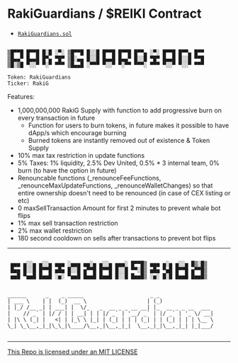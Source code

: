 # RakiGuardians / $REIKI Contract
- [`RakiGuardians.sol`](https://github.com/RakiGuardians/RakiGuardians-contract/blob/master/RakiGuardians.sol)

```

▒█▀▀█ █▀▀█ █░█ ░▀░ ▒█▀▀█ █░░█ █▀▀█ █▀▀█ █▀▀▄ ░▀░ █▀▀█ █▀▀▄ █▀▀
▒█▄▄▀ █▄▄█ █▀▄ ▀█▀ ▒█░▄▄ █░░█ █▄▄█ █▄▄▀ █░░█ ▀█▀ █▄▄█ █░░█ ▀▀█
▒█░▒█ ▀░░▀ ▀░▀ ▀▀▀ ▒█▄▄█ ░▀▀▀ ▀░░▀ ▀░▀▀ ▀▀▀░ ▀▀▀ ▀░░▀ ▀░░▀ ▀▀▀

Token: RakiGuardians
Ticker: RakiG
```

Features:
- 1,000,000,000 RakiG Supply with function to add progressive burn on every transaction in future
  - Function for users to burn tokens, in future makes it possible to have dApp/s which encourage burning
  - Burned tokens are instantly removed out of existence & Token Supply
- 10% max tax restriction in update functions
- 5% Taxes: 1% liquidity, 2.5% Dev United, 0.5% * 3 internal team, 0% burn (to have the option in future)
- Renouncable functions (_renounceFeeFunctions, _renounceMaxUpdateFunctions, _renounceWalletChanges) so that entire ownership doesn't need to be renounced (in case of CEX listing or etc)
- 0 maxSellTransaction Amount for first 2 minutes to prevent whale bot flips
- 1% max sell transaction restriction
- 2% max wallet restriction
- 180 second cooldown on sells after transactions to prevent bot flips

---

```

 ▅▅▅ ▅░░▅ ▅░░▅ ▅▅▅ ░▅▅▅ ▅▅░▅ ▅░░▅ ▅▅▅░ █▀▀█▒ ▅▅▅ ▅░▅ ▅░░▅ █▒░█▒
 █▅▅ █░░█ █▀▀█ ▅█▅ █░░█ ▅▀▀█ █▀▀█ █░░█ ▀▀░█▒ ▅█▅ ▀▅█ █▀▀█ ▅▀▀█▒
 ▅▅█ ▀▅▅█ █▅▅█ ░▅░ ▀▅▅█ █▅▅█ █▅▅█ █░░█ █▅▅█▒ ░▅░ █░█ █▅▅█ █▅▅█▒

```

```

______      _    _ _____                     _ _                 
| ___ \    | |  (_)  __ \                   | (_)                
| |_/ /__ _| | ___| |  \/_   _  __ _ _ __ __| |_  __ _ _ __  ___ 
|    // _` | |/ / | | __| | | |/ _` | '__/ _` | |/ _` | '_ \/ __|
| |\ \ (_| |   <| | |_\ \ |_| | (_| | | | (_| | | (_| | | | \__ \
\_| \_\__,_|_|\_\_|\____/\__,_|\__,_|_|  \__,_|_|\__,_|_| |_|___/
                                                                 
```

---

[This Repo is licensed under an MIT LICENSE](./LICENSE)
